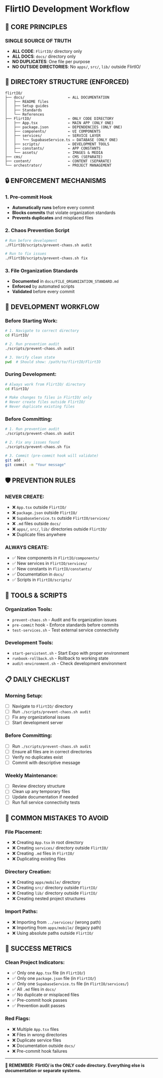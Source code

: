 # FlirtIO Development Workflow

## 🎯 **CORE PRINCIPLES**

### **SINGLE SOURCE OF TRUTH**
- **ALL CODE**: `FlirtIO/` directory only
- **ALL DOCS**: `docs/` directory only
- **NO DUPLICATES**: One file per purpose
- **NO OUTSIDE DIRECTORIES**: No `apps/`, `src/`, `lib/` outside FlirtIO/

## 📁 **DIRECTORY STRUCTURE (ENFORCED)**

```
flirtIO/
├── docs/                    ← ALL DOCUMENTATION
│   ├── README files
│   ├── Setup guides
│   ├── Standards
│   └── References
├── FlirtIO/                 ← ONLY CODE DIRECTORY
│   ├── App.tsx              ← MAIN APP (ONLY ONE)
│   ├── package.json         ← DEPENDENCIES (ONLY ONE)
│   ├── components/          ← UI COMPONENTS
│   ├── services/            ← SERVICE LAYER
│   │   └── SupabaseService.ts ← DATABASE (ONLY ONE)
│   ├── scripts/             ← DEVELOPMENT TOOLS
│   ├── constants/           ← APP CONSTANTS
│   └── assets/              ← IMAGES & MEDIA
├── cms/                     ← CMS (SEPARATE)
├── content/                 ← CONTENT (SEPARATE)
└── orchestrator/            ← PROJECT MANAGEMENT
```

## 🔒 **ENFORCEMENT MECHANISMS**

### **1. Pre-commit Hook**
- **Automatically runs** before every commit
- **Blocks commits** that violate organization standards
- **Prevents duplicates** and misplaced files

### **2. Chaos Prevention Script**
```bash
# Run before development
./FlirtIO/scripts/prevent-chaos.sh audit

# Run to fix issues
./FlirtIO/scripts/prevent-chaos.sh fix
```

### **3. File Organization Standards**
- **Documented** in `docs/FILE_ORGANIZATION_STANDARD.md`
- **Enforced** by automated scripts
- **Validated** before every commit

## 🚀 **DEVELOPMENT WORKFLOW**

### **Before Starting Work:**
```bash
# 1. Navigate to correct directory
cd FlirtIO/

# 2. Run prevention audit
./scripts/prevent-chaos.sh audit

# 3. Verify clean state
pwd  # Should show: /path/to/flirtIO/FlirtIO
```

### **During Development:**
```bash
# Always work from FlirtIO/ directory
cd FlirtIO/

# Make changes to files in FlirtIO/ only
# Never create files outside FlirtIO/
# Never duplicate existing files
```

### **Before Committing:**
```bash
# 1. Run prevention audit
./scripts/prevent-chaos.sh audit

# 2. Fix any issues found
./scripts/prevent-chaos.sh fix

# 3. Commit (pre-commit hook will validate)
git add .
git commit -m "Your message"
```

## 🛡️ **PREVENTION RULES**

### **NEVER CREATE:**
- ❌ `App.tsx` outside `FlirtIO/`
- ❌ `package.json` outside `FlirtIO/`
- ❌ `SupabaseService.ts` outside `FlirtIO/services/`
- ❌ `.md` files outside `docs/`
- ❌ `apps/`, `src/`, `lib/` directories outside `FlirtIO/`
- ❌ Duplicate files anywhere

### **ALWAYS CREATE:**
- ✅ New components in `FlirtIO/components/`
- ✅ New services in `FlirtIO/services/`
- ✅ New constants in `FlirtIO/constants/`
- ✅ Documentation in `docs/`
- ✅ Scripts in `FlirtIO/scripts/`

## 🔧 **TOOLS & SCRIPTS**

### **Organization Tools:**
- `prevent-chaos.sh` - Audit and fix organization issues
- `pre-commit` hook - Enforce standards before commits
- `test-services.sh` - Test external service connectivity

### **Development Tools:**
- `start-persistent.sh` - Start Expo with proper environment
- `runbook-rollback.sh` - Rollback to working state
- `audit-environment.sh` - Check development environment

## 📋 **DAILY CHECKLIST**

### **Morning Setup:**
- [ ] Navigate to `FlirtIO/` directory
- [ ] Run `./scripts/prevent-chaos.sh audit`
- [ ] Fix any organizational issues
- [ ] Start development server

### **Before Committing:**
- [ ] Run `./scripts/prevent-chaos.sh audit`
- [ ] Ensure all files are in correct directories
- [ ] Verify no duplicates exist
- [ ] Commit with descriptive message

### **Weekly Maintenance:**
- [ ] Review directory structure
- [ ] Clean up any temporary files
- [ ] Update documentation if needed
- [ ] Run full service connectivity tests

## 🚨 **COMMON MISTAKES TO AVOID**

### **File Placement:**
- ❌ Creating `App.tsx` in root directory
- ❌ Creating `services/` directory outside `FlirtIO/`
- ❌ Creating `.md` files in `FlirtIO/`
- ❌ Duplicating existing files

### **Directory Creation:**
- ❌ Creating `apps/mobile/` directory
- ❌ Creating `src/` directory outside `FlirtIO/`
- ❌ Creating `lib/` directory outside `FlirtIO/`
- ❌ Creating nested project structures

### **Import Paths:**
- ❌ Importing from `../services/` (wrong path)
- ❌ Importing from `apps/mobile/` (legacy path)
- ❌ Using absolute paths outside `FlirtIO/`

## 🎯 **SUCCESS METRICS**

### **Clean Project Indicators:**
- ✅ Only one `App.tsx` file (in `FlirtIO/`)
- ✅ Only one `package.json` file (in `FlirtIO/`)
- ✅ Only one `SupabaseService.ts` file (in `FlirtIO/services/`)
- ✅ All `.md` files in `docs/`
- ✅ No duplicate or misplaced files
- ✅ Pre-commit hook passes
- ✅ Prevention audit passes

### **Red Flags:**
- ❌ Multiple `App.tsx` files
- ❌ Files in wrong directories
- ❌ Duplicate service files
- ❌ Documentation outside `docs/`
- ❌ Pre-commit hook failures

---

**🎯 REMEMBER: FlirtIO/ is the ONLY code directory. Everything else is documentation or separate systems.**
